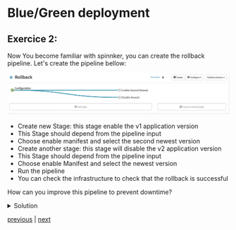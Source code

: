 # Blue/Green deployment
## Exercice 2:

Now You become familiar with spinnker, you can create the rollback pipeline.
Let's create the pipeline bellow:

![Switch Back to the blue version](./images/rollback.png)

* Create new Stage: this stage enable the v1 application version
* This Stage should depend from the pipeline input
* Choose enable manifest and select the second newest version
* Create another stage: this stage will disable the v2 application version 
* This Stage should depend from the pipeline input
* Choose enable Manifest and select the newest version
* Run the pipeline
* You can check the infrastructure to check that the rollback is successful

How can you improve this pipeline to prevent downtime?


<details><summary>Solution</summary>
<p>


![Solution](./images/solution.png)


</p>
</details>


[previous](../exercice1/README.md) | [next](../exercice3/README.md)

